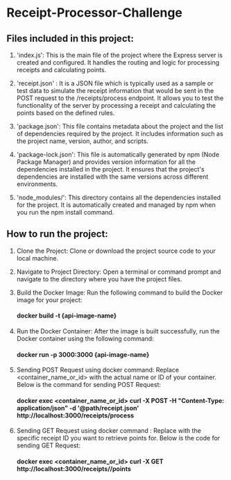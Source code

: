 # Receipt-Processor-Challenge

## Files included in this project:
1. 'index.js': This is the main file of the project where the Express server is created and configured. It handles the routing and logic for processing receipts and calculating points.
   
3. 'receipt.json' : It is a JSON  file which is typically used as a sample or test data to simulate the receipt information that would be sent in the POST request to the /receipts/process endpoint. It allows you to test the functionality of the server by processing a receipt and calculating the points based on the defined rules.

4. 'package.json': This file contains metadata about the project and the list of dependencies required by the project. It includes information such as the project name, version, author, and scripts.

5. 'package-lock.json': This file is automatically generated by npm (Node Package Manager) and provides version information for all the dependencies installed in the project. It ensures that the project's dependencies are installed with the same versions across different environments.

6. 'node_modules/': This directory contains all the dependencies installed for the project. It is automatically created and managed by npm when you run the npm install command.

## How to run the project:

1. Clone the Project: Clone or download the project source code to your local machine.

2. Navigate to Project Directory: Open a terminal or command prompt and navigate to the directory where you have the project files.

3. Build the Docker Image: Run the following command to build the Docker image for your project:
    #### docker build -t {api-image-name}

4. Run the Docker Container: After the image is built successfully, run the Docker container using the following command:                                                    
    #### docker run -p 3000:3000 {api-image-name}

5. Sending POST Request using docker command: Replace <container_name_or_id> with the actual name or ID of your container. Below is the command for sending POST Request:    
    #### docker exec <container_name_or_id> curl -X POST -H "Content-Type: application/json" -d '@path/receipt.json' http://localhost:3000/receipts/process

6. Sending GET Request using docker command : Replace <id> with the specific receipt ID you want to retrieve points for. Below is the code for sending GET Request:          
    #### docker exec <container_name_or_id> curl -X GET http://localhost:3000/receipts/<id>/points




 
